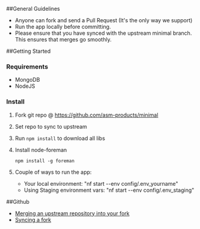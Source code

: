 ##General Guidelines

* Anyone can fork and send a Pull Request (It's the only way we support)
* Run the app locally before committing.
* Please ensure that you have synced with the upstream minimal branch. This ensures that merges go smoothly.

##Getting Started

### Requirements

* MongoDB
* NodeJS

### Install

1. Fork git repo @ https://github.com/asm-products/minimal

2. Set repo to sync to upstream

3. Run `npm install` to download all libs

4. Install node-foreman

   ```npm install -g foreman```
   
5. Couple of ways to run the app:
    * Your local environment: "nf start --env config/.env_yourname"
    * Using Staging environment vars: "nf start --env config/.env_staging"

##Github

* [Merging an upstream repository into your fork](https://help.github.com/articles/merging-an-upstream-repository-into-your-fork/)
* [Syncing a fork](https://help.github.com/articles/syncing-a-fork/)
